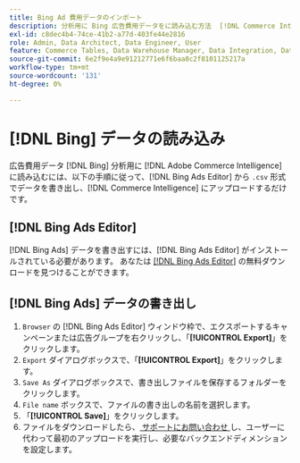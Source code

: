 ```yaml
---
title: Bing Ad 費用データのインポート
description: 分析用に Bing 広告費用データをに読み込む方法  [!DNL Commerce Intelligence]  説明します。
exl-id: c8dec4b4-74ce-41b2-a77d-403fe44e2816
role: Admin, Data Architect, Data Engineer, User
feature: Commerce Tables, Data Warehouse Manager, Data Integration, Data Import/Export
source-git-commit: 6e2f9e4a9e91212771e6f6baa8c2f8101125217a
workflow-type: tm+mt
source-wordcount: '131'
ht-degree: 0%

---
```


# [!DNL Bing] データの読み込み

広告費用データ [!DNL Bing] 分析用に [!DNL Adobe Commerce Intelligence] に読み込むには、以下の手順に従って、[!DNL Bing Ads Editor] から `.csv` 形式でデータを書き出し、[!DNL Commerce Intelligence] にアップロードするだけです。

## [!DNL Bing Ads Editor]

[!DNL Bing Ads] データを書き出すには、[!DNL Bing Ads Editor] がインストールされている必要があります。 あなたは [[!DNL Bing Ads Editor]](https://about.ads.microsoft.com/en-us/solutions/tools/editor) の無料ダウンロードを見つけることができます。

## [!DNL Bing Ads] データの書き出し

1. `Browser` の [!DNL Bing Ads Editor] ウィンドウ枠で、エクスポートするキャンペーンまたは広告グループを右クリックし、「**[!UICONTROL Export]**」をクリックします。
1. `Export` ダイアログボックスで、「**[!UICONTROL Export]**」をクリックします。
1. `Save As` ダイアログボックスで、書き出しファイルを保存するフォルダーをクリックします。
1. `File name` ボックスで、ファイルの書き出しの名前を選択します。
1. 「**[!UICONTROL Save]**」をクリックします。
1. ファイルをダウンロードしたら、[ サポートにお問い合わせ ](https://experienceleague.adobe.com/docs/commerce-knowledge-base/kb/troubleshooting/miscellaneous/mbi-service-policies.html?lang=ja) し、ユーザーに代わって最初のアップロードを実行し、必要なバックエンドディメンションを設定します。
